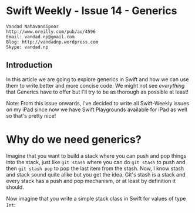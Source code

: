 # Swift Weekly - Issue 14 - Generics

```
Vandad Nahavandipoor
http://www.oreilly.com/pub/au/4596
Email: vandad.np@gmail.com
Blog: http://vandadnp.wordpress.com
Skype: vandad.np
```

## Introduction
In this article we are going to explore generics in Swift and how we can use them to write better and more concise code. We might not see _everything_ that Generics have to offer but I'll try to be as thorough as possible at least! 

Note: From this issue onwards, I've decided to write all Swift-Weekly issues on my iPad since now we have Swift Playgrounds available for iPad as well so that's pretty nice!

# Why do we need generics?
Imagine that you want to build a stack where you can push and pop things into the stack, just like `git stash` where you can do `git stash` to push and then `git stash pop` to pop the last item from the stash. Now, I know stash and stack sound quite alike but you get the idea. Git's stash is a stack and every stack has a push and pop mechanism, or at least by definition it should.

Now imagine that you write a simple stack class in Swift for values of type `Int`:

